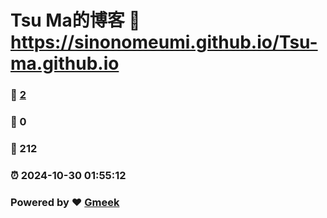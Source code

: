 # Tsu Ma的博客 :link: https://sinonomeumi.github.io/Tsu-ma.github.io 
### :page_facing_up: [2](https://sinonomeumi.github.io/Tsu-ma.github.io/tag.html) 
### :speech_balloon: 0 
### :hibiscus: 212 
### :alarm_clock: 2024-10-30 01:55:12 
### Powered by :heart: [Gmeek](https://github.com/Meekdai/Gmeek)
